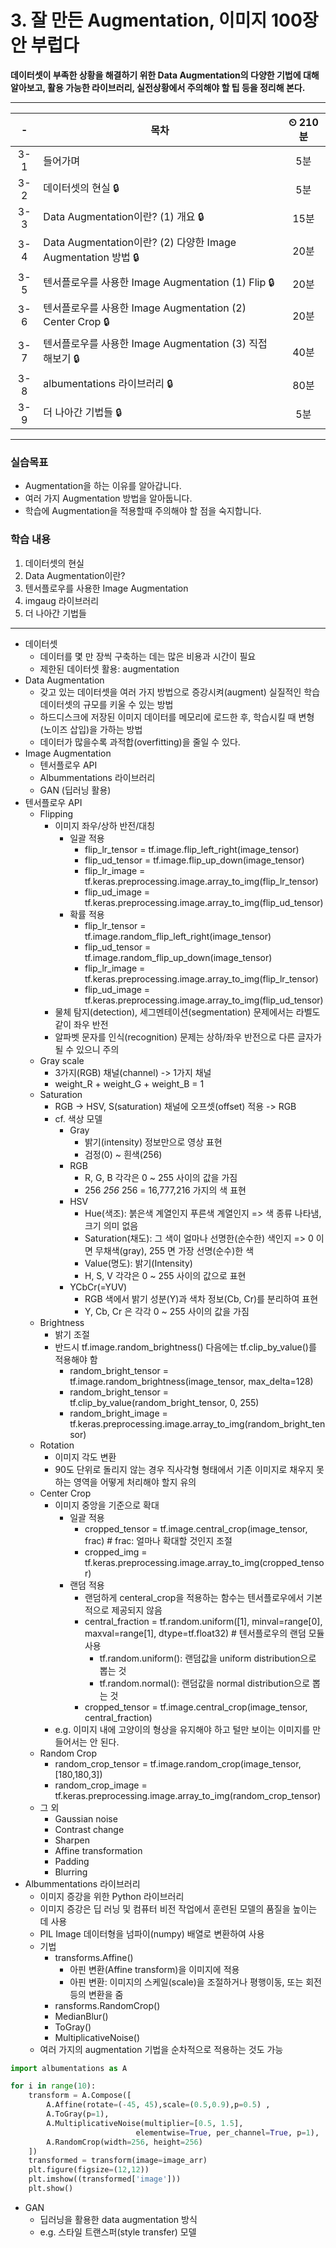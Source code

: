 # 3. 잘 만든 Augmentation, 이미지 100장 안 부럽다

**데이터셋이 부족한 상황을 해결하기 위한 Data Augmentation의 다양한 기법에 대해 알아보고, 활용 가능한 라이브러리, 실전상황에서 주의해야 할 팁 등을 정리해 본다.**

---

|-|목차|⏲ 210분|
|:---:|---|:---:|
|3-1| 들어가며 | 5분|
|3-2| 데이터셋의 현실 🔒| 5분|
|3-3| Data Augmentation이란? (1) 개요 🔒| 15분|
|3-4| Data Augmentation이란? (2) 다양한 Image Augmentation 방법 🔒| 20분|
|3-5| 텐서플로우를 사용한 Image Augmentation (1) Flip 🔒| 20분|
|3-6| 텐서플로우를 사용한 Image Augmentation (2) Center Crop 🔒| 20분|
|3-7| 텐서플로우를 사용한 Image Augmentation (3) 직접 해보기 🔒| 40분|
|3-8| albumentations 라이브러리 🔒| 80분|
|3-9| 더 나아간 기법들 🔒| 5분|

---

### 실습목표

- Augmentation을 하는 이유를 알아갑니다.
- 여러 가지 Augmentation 방법을 알아둡니다.
- 학습에 Augmentation을 적용할때 주의해야 할 점을 숙지합니다.

### 학습 내용

1. 데이터셋의 현실
2. Data Augmentation이란?
3. 텐서플로우를 사용한 Image Augmentation
4. imgaug 라이브러리
5. 더 나아간 기법들

---

- 데이터셋
  - 데이터를 몇 만 장씩 구축하는 데는 많은 비용과 시간이 필요
  - 제한된 데이터셋 활용: augmentation
- Data Augmentation
  - 갖고 있는 데이터셋을 여러 가지 방법으로 증강시켜(augment) 실질적인 학습 데이터셋의 규모를 키울 수 있는 방법
  - 하드디스크에 저장된 이미지 데이터를 메모리에 로드한 후, 학습시킬 때 변형(노이즈 삽입)을 가하는 방법
  - 데이터가 많을수록 과적합(overfitting)을 줄일 수 있다.
- Image Augmentation
  - 텐서플로우 API
  - Albummentations 라이브러리
  - GAN (딥러닝 활용)
- 텐서플로우 API
  - Flipping
    - 이미지 좌우/상하 반전/대칭
      - 일괄 적용
        - flip_lr_tensor = tf.image.flip_left_right(image_tensor)
        - flip_ud_tensor = tf.image.flip_up_down(image_tensor)
        - flip_lr_image = tf.keras.preprocessing.image.array_to_img(flip_lr_tensor)
        - flip_ud_image = tf.keras.preprocessing.image.array_to_img(flip_ud_tensor)
      - 확률 적용
        - flip_lr_tensor = tf.image.random_flip_left_right(image_tensor)
        - flip_ud_tensor = tf.image.random_flip_up_down(image_tensor)
        - flip_lr_image = tf.keras.preprocessing.image.array_to_img(flip_lr_tensor)
        - flip_ud_image = tf.keras.preprocessing.image.array_to_img(flip_ud_tensor)
    - 물체 탐지(detection), 세그멘테이션(segmentation) 문제에서는 라벨도 같이 좌우 반전
    - 알파벳 문자를 인식(recognition) 문제는 상하/좌우 반전으로 다른 글자가 될 수 있으니 주의
  - Gray scale
    - 3가지(RGB) 채널(channel) -> 1가지 채널
    - weight_R + weight_G + weight_B = 1
  - Saturation
    - RGB -> HSV, S(saturation) 채널에 오프셋(offset) 적용 -> RGB
    - cf. 색상 모델
      - Gray
        - 밝기(intensity) 정보만으로 영상 표현
        - 검정(0) ~ 흰색(256)
      - RGB
        - R, G, B 각각은 0 ~ 255 사이의 값을 가짐
        - 256 *256* 256 = 16,777,216 가지의 색 표현
      - HSV
        - Hue(색조): 붉은색 계열인지 푸른색 계열인지 => 색 종류 나타냄, 크기 의미 없음
        - Saturation(채도): 그 색이 얼마나 선명한(순수한) 색인지 => 0 이면 무채색(gray), 255 면 가장 선명(순수)한 색
        - Value(명도): 밝기(Intensity)
        - H, S, V 각각은 0 ~ 255 사이의 값으로 표현
      - YCbCr(=YUV)
        - RGB 색에서 밝기 성분(Y)과 색차 정보(Cb, Cr)를 분리하여 표현
        - Y, Cb, Cr 은 각각 0 ~ 255 사이의 값을 가짐
  - Brightness
    - 밝기 조절
    - 반드시 tf.image.random_brightness() 다음에는 tf.clip_by_value()를 적용해야 함
      - random_bright_tensor = tf.image.random_brightness(image_tensor, max_delta=128)
      - random_bright_tensor = tf.clip_by_value(random_bright_tensor, 0, 255)
      - random_bright_image = tf.keras.preprocessing.image.array_to_img(random_bright_tensor)
  - Rotation
    - 이미지 각도 변환
    - 90도 단위로 돌리지 않는 경우 직사각형 형태에서 기존 이미지로 채우지 못하는 영역을 어떻게 처리해야 할지 유의
  - Center Crop
    - 이미지 중앙을 기준으로 확대
      - 일괄 적용
        - cropped_tensor = tf.image.central_crop(image_tensor, frac)  # frac: 얼마나 확대할 것인지 조절
        - cropped_img = tf.keras.preprocessing.image.array_to_img(cropped_tensor)
      - 랜덤 적용
        - 랜덤하게 centeral_crop을 적용하는 함수는 텐서플로우에서 기본적으로 제공되지 않음
        - central_fraction = tf.random.uniform([1], minval=range[0], maxval=range[1], dtype=tf.float32)  # 텐서플로우의 랜덤 모듈 사용
          - tf.random.uniform(): 랜덤값을 uniform distribution으로 뽑는 것
          - tf.random.normal(): 랜덤값을 normal distribution으로 뽑는 것
        - cropped_tensor = tf.image.central_crop(image_tensor, central_fraction)
    - e.g. 이미지 내에 고양이의 형상을 유지해야 하고 털만 보이는 이미지를 만들어서는 안 된다.
  - Random Crop
    - random_crop_tensor = tf.image.random_crop(image_tensor,[180,180,3])
    - random_crop_image = tf.keras.preprocessing.image.array_to_img(random_crop_tensor)
  - 그 외
    - Gaussian noise
    - Contrast change
    - Sharpen
    - Affine transformation
    - Padding
    - Blurring
- Albummentations 라이브러리
  - 이미지 증강을 위한 Python 라이브러리
  - 이미지 증강은 딥 러닝 및 컴퓨터 비전 작업에서 훈련된 모델의 품질을 높이는 데 사용
  - PIL Image 데이터형을 넘파이(numpy) 배열로 변환하여 사용
  - 기법
    - transforms.Affine()
      - 아핀 변환(Affine transform)을 이미지에 적용
      - 아핀 변환: 이미지의 스케일(scale)을 조절하거나 평행이동, 또는 회전 등의 변환을 줌
    - ransforms.RandomCrop()
    - MedianBlur()
    - ToGray()
    - MultiplicativeNoise()
  - 여러 가지의 augmentation 기법을 순차적으로 적용하는 것도 가능

```python
import albumentations as A

for i in range(10):
    transform = A.Compose([
        A.Affine(rotate=(-45, 45),scale=(0.5,0.9),p=0.5) ,
        A.ToGray(p=1),
        A.MultiplicativeNoise(multiplier=[0.5, 1.5], 
                            elementwise=True, per_channel=True, p=1),
        A.RandomCrop(width=256, height=256)
    ])
    transformed = transform(image=image_arr)
    plt.figure(figsize=(12,12))
    plt.imshow((transformed['image']))
    plt.show()
```

- GAN
  - 딥러닝을 활용한 data augmentation 방식
  - e.g. 스타일 트랜스퍼(style transfer) 모델
